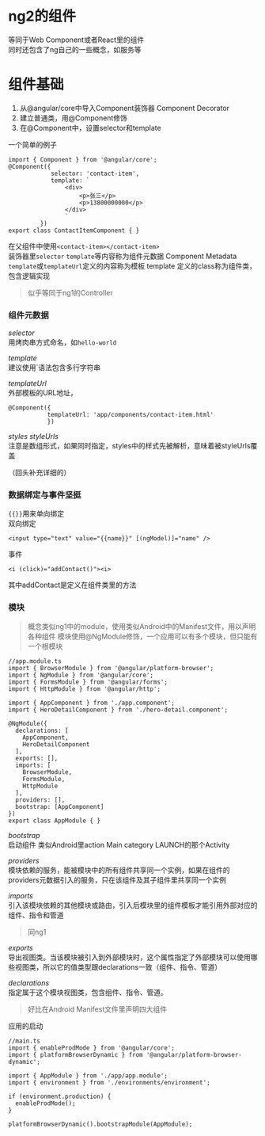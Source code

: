 # ng2的组件
等同于Web Component或者React里的组件  
同时还包含了ng自己的一些概念，如服务等

# 组件基础
1. 从@angular/core中导入Component装饰器 Component Decorator
2. 建立普通类，用@Component修饰
3. 在@Component中，设置selector和template

一个简单的例子
```
import { Component } from '@angular/core';
@Component({
            selector: 'contact-item',
            template: `
                <div>
                    <p>张三</p>
                    <p>13800000000</p>
                </div>
                `
         })
export class ContactItemComponent { }
```
在父组件中使用`<contact-item></contact-item>`  
装饰器里`selector` `template`等内容称为组件元数据 Component Metadata   
`template`或`templateUrl`定义的内容称为模板 template
定义的class称为组件类，包含逻辑实现
>似乎等同于ng1的Controller

### 组件元数据  
*selector*  
用烤肉串方式命名，如`hello-world`

*template*  
建议使用`语法包含多行字符串  

*templateUrl*  
外部模板的URL地址，
```
@Component({
           templateUrl: 'app/components/contact-item.html'
           })
```

*styles styleUrls*  
注意是数组形式，如果同时指定，styles中的样式先被解析，意味着被styleUrls覆盖

（回头补充详细的）

### 数据绑定与事件坚挺
`{{}}`用来单向绑定  
双向绑定
```
<input type="text" value="{{name}}" [(ngModel)]="name" />
```
事件
```
<i (click)="addContact()"><i>
```
其中addContact是定义在组件类里的方法  

### 模块
>概念类似ng1中的module，使用类似Android中的Manifest文件，用以声明各种组件
模块使用@NgModule修饰，一个应用可以有多个模块，但只能有一个根模块  
```
//app.module.ts
import { BrowserModule } from '@angular/platform-browser';
import { NgModule } from '@angular/core';
import { FormsModule } from '@angular/forms';
import { HttpModule } from '@angular/http';

import { AppComponent } from './app.component';
import { HeroDetailComponent } from './hero-detail.component';

@NgModule({
  declarations: [
    AppComponent,
    HeroDetailComponent
  ],
  exports: [],
  imports: [
    BrowserModule,
    FormsModule,
    HttpModule
  ],
  providers: [],
  bootstrap: [AppComponent]
})
export class AppModule { }
```

*bootstrap*  
启动组件 类似Android里action Main category LAUNCH的那个Activity  

*providers*  
模块依赖的服务，能被模块中的所有组件共享同一个实例，如果在组件的providers元数据引入的服务，只在该组件及其子组件里共享同一个实例    

*imports*  
引入该模块依赖的其他模块或路由，引入后模块里的组件模板才能引用外部对应的组件、指令和管道  
>同ng1

*exports*  
导出视图类。当该模块被引入到外部模块时，这个属性指定了外部模块可以使用哪些视图类，所以它的值类型跟declarations一致（组件、指令、管道）

*declarations*  
指定属于这个模块视图类，包含组件、指令、管道。
>好比在Android Manifest文件里声明四大组件

应用的启动
```
//main.ts
import { enableProdMode } from '@angular/core';
import { platformBrowserDynamic } from '@angular/platform-browser-dynamic';

import { AppModule } from './app/app.module';
import { environment } from './environments/environment';

if (environment.production) {
  enableProdMode();
}

platformBrowserDynamic().bootstrapModule(AppModule);
```
